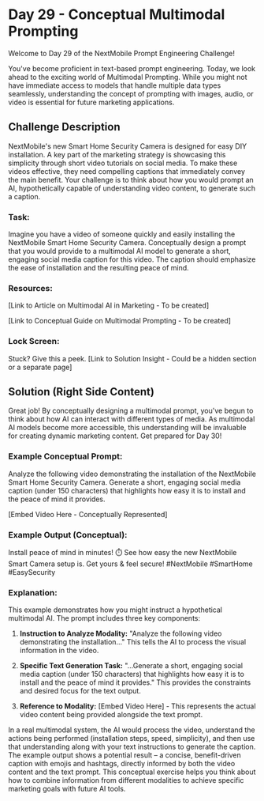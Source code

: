 # Day 29 - Conceptual Multimodal Prompting

Welcome to Day 29 of the NextMobile Prompt Engineering Challenge!

You've become proficient in text-based prompt engineering. Today, we look ahead to the exciting world of Multimodal Prompting. While you might not have immediate access to models that handle multiple data types seamlessly, understanding the concept of prompting with images, audio, or video is essential for future marketing applications.

## Challenge Description
NextMobile's new Smart Home Security Camera is designed for easy DIY installation. A key part of the marketing strategy is showcasing this simplicity through short video tutorials on social media. To make these videos effective, they need compelling captions that immediately convey the main benefit. Your challenge is to think about how you would prompt an AI, hypothetically capable of understanding video content, to generate such a caption.

### Task:

Imagine you have a video of someone quickly and easily installing the NextMobile Smart Home Security Camera. Conceptually design a prompt that you would provide to a multimodal AI model to generate a short, engaging social media caption for this video. The caption should emphasize the ease of installation and the resulting peace of mind.

### Resources:

[Link to Article on Multimodal AI in Marketing - To be created]

[Link to Conceptual Guide on Multimodal Prompting - To be created]

### Lock Screen:

Stuck? Give this a peek. [Link to Solution Insight - Could be a hidden section or a separate page]

## Solution (Right Side Content)
Great job! By conceptually designing a multimodal prompt, you've begun to think about how AI can interact with different types of media. As multimodal AI models become more accessible, this understanding will be invaluable for creating dynamic marketing content. Get prepared for Day 30!

### Example Conceptual Prompt:

Analyze the following video demonstrating the installation of the NextMobile Smart Home Security Camera. Generate a short, engaging social media caption (under 150 characters) that highlights how easy it is to install and the peace of mind it provides.

[Embed Video Here - Conceptually Represented]

### Example Output (Conceptual):

Install peace of mind in minutes! ⏱️ See how easy the new NextMobile Smart Camera setup is. Get yours & feel secure! #NextMobile #SmartHome #EasySecurity

### Explanation:

This example demonstrates how you might instruct a hypothetical multimodal AI. The prompt includes three key components:

1. **Instruction to Analyze Modality:** "Analyze the following video demonstrating the installation..." This tells the AI to process the visual information in the video.

2. **Specific Text Generation Task:** "...Generate a short, engaging social media caption (under 150 characters) that highlights how easy it is to install and the peace of mind it provides." This provides the constraints and desired focus for the text output.

3. **Reference to Modality:** [Embed Video Here] - This represents the actual video content being provided alongside the text prompt.

In a real multimodal system, the AI would process the video, understand the actions being performed (installation steps, speed, simplicity), and then use that understanding along with your text instructions to generate the caption. The example output shows a potential result – a concise, benefit-driven caption with emojis and hashtags, directly informed by both the video content and the text prompt. This conceptual exercise helps you think about how to combine information from different modalities to achieve specific marketing goals with future AI tools. 